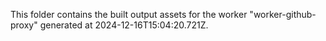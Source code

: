This folder contains the built output assets for the worker "worker-github-proxy" generated at 2024-12-16T15:04:20.721Z.